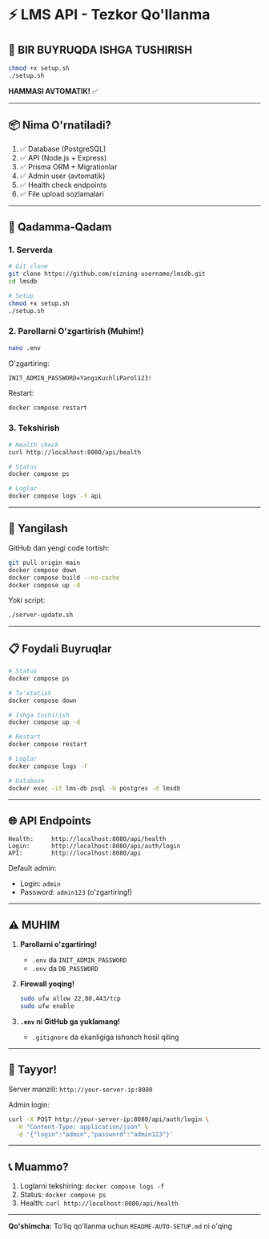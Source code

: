 # ⚡ LMS API - Tezkor Qo'llanma

## 🎯 BIR BUYRUQDA ISHGA TUSHIRISH

```bash
chmod +x setup.sh
./setup.sh
```

**HAMMASI AVTOMATIK!** ✅

---

## 📦 Nima O'rnatiladi?

1. ✅ Database (PostgreSQL)
2. ✅ API (Node.js + Express)
3. ✅ Prisma ORM + Migrationlar
4. ✅ Admin user (avtomatik)
5. ✅ Health check endpoints
6. ✅ File upload sozlamalari

---

## 🚀 Qadamma-Qadam

### 1. Serverda

```bash
# Git clone
git clone https://github.com/sizning-username/lmsdb.git
cd lmsdb

# Setup
chmod +x setup.sh
./setup.sh
```

### 2. Parollarni O'zgartirish (Muhim!)

```bash
nano .env
```

O'zgartiring:
```
INIT_ADMIN_PASSWORD=YangıKuchlıParol123!
```

Restart:
```bash
docker compose restart
```

### 3. Tekshirish

```bash
# Health check
curl http://localhost:8080/api/health

# Status
docker compose ps

# Loglar
docker compose logs -f api
```

---

## 🔄 Yangilash

GitHub dan yengi code tortish:

```bash
git pull origin main
docker compose down
docker compose build --no-cache
docker compose up -d
```

Yoki script:
```bash
./server-update.sh
```

---

## 📋 Foydali Buyruqlar

```bash
# Status
docker compose ps

# To'xtatish
docker compose down

# Ishga tushirish
docker compose up -d

# Restart
docker compose restart

# Loglar
docker compose logs -f

# Database
docker exec -it lms-db psql -U postgres -d lmsdb
```

---

## 🌐 API Endpoints

```
Health:     http://localhost:8080/api/health
Login:      http://localhost:8080/api/auth/login
API:        http://localhost:8080/api
```

Default admin:
- Login: `admin`
- Password: `admin123` (o'zgartiring!)

---

## ⚠️ MUHIM

1. **Parollarni o'zgartiring!**
   - `.env` da `INIT_ADMIN_PASSWORD`
   - `.env` da `DB_PASSWORD`

2. **Firewall yoqing!**
   ```bash
   sudo ufw allow 22,80,443/tcp
   sudo ufw enable
   ```

3. **`.env` ni GitHub ga yuklamang!**
   - `.gitignore` da ekanligiga ishonch hosil qiling

---

## 🎉 Tayyor!

Server manzili: `http://your-server-ip:8080`

Admin login:
```bash
curl -X POST http://your-server-ip:8080/api/auth/login \
  -H "Content-Type: application/json" \
  -d '{"login":"admin","password":"admin123"}'
```

---

## 📞 Muammo?

1. Loglarni tekshiring: `docker compose logs -f`
2. Status: `docker compose ps`
3. Health: `curl http://localhost:8080/api/health`

---

**Qo'shimcha:** To'liq qo'llanma uchun `README-AUTO-SETUP.md` ni o'qing
